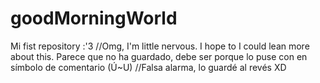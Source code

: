 # goodMorningWorld
Mi fist repository :'3
//Omg, I'm little nervous. I hope to I could lean more about this.
Parece que no ha guardado, debe ser porque lo puse con en símbolo de comentario (Ú~U)
//Falsa alarma, lo guardé al revés XD
